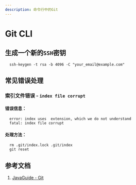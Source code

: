 ```yaml
---
description: 命令行中的Git
---
```


# Git CLI

## 生成一个新的`SSH`密钥

```text
  ssh-keygen -t rsa -b 4096 -C "your_email@example.com"
```

## 常见错误处理

### 索引文件错误 - `index file corrupt`

#### 错误信息：

```text
  error: index uses  extension, which we do not understand
  fatal: index file corrupt
```

#### 处理方法：

```text
  rm .git/index.lock .git/index
  git reset
```

## 参考文档

1. [JavaGuide - Git](https://github.com/Snailclimb/JavaGuide/blob/master/docs/tools/Git.md)